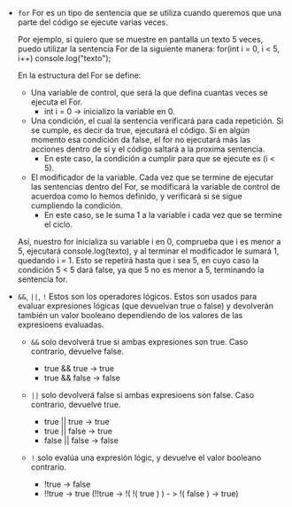 * `for`
  For es un tipo de sentencia que se utiliza cuando queremos que una parte del código se ejecute varias veces. 

  Por ejemplo, si quiero que se muestre en pantalla un texto 5 veces, puedo utilizar la sentencia For de la siguiente manera:
  for(int i = 0, i < 5, i++)
    console.log("texto");

  En la estructura del For se define:
    * Una variable de control, que será la que defina cuantas veces se ejecuta el For.
      - int i = 0 -> inicializo la variable en 0.
    * Una condición, el cual la sentencia verificará para cada repetición. Si se cumple, es decir da true, ejecutará el código. Si en algún momento esa condición da false, el for no ejecutará más las acciones dentro de sí y el código saltará a la proxima sentencia.
      - En este caso, la condición a cumplir para que se ejecute es (i < 5).
    * El modificador de la variable. Cada vez que se termine de ejecutar las sentencias dentro del For, se modificará la variable de control de acuerdoa  como lo hemos definido, y verificará si se sigue cumpliendo la condición.
      - En este caso, se le suma 1 a la variable i cada vez que se termine el ciclo.
  
  Así, nuestro for inicializa su variable i en 0, comprueba que i es menor a 5, ejecutará console.log(texto), y al terminar el modificador le sumará 1, quedando i = 1. Esto se repetirá hasta que i sea 5, en cuyo caso la condición 5 < 5 dará false, ya que 5 no es menor a 5, terminando la sentencia for.

* `&&`, `||`, `!`
  Estos son los operadores lógicos. Estos son usados para evaluar expresiones lógicas (que devuelvan true o false) y devolverán también un valor booleano dependiendo de los valores de las expresioens evaluadas.

  - `&&` solo devolverá true si ambas expresiones son true. Caso contrario, devuelve false.
    - true && true -> true
    - true && false -> false

  - `||` solo devolverá false si ambas expresioens son false. Caso contrario, devuelve true.
    - true || true -> true
    - true || false -> true
    - false || false -> false

  - `!` solo evalúa una expresión lógic, y devuelve el valor booleano contrario. 
    - !true -> false
    - !!true -> true (!!true -> !( !( true ) ) - > !( false ) -> true)